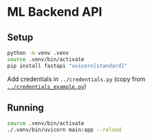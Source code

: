 # ML Backend API

## Setup

```bash
python -m venv .venv
source .venv/bin/activate
pip install fastapi "uvicorn[standard]"
```

Add credentials in `../credentials.py` (copy from [`../credentials_example.py`](../credentials_example.py))

## Running

```bash
source .venv/bin/activate
./.venv/bin/uvicorn main:app --reload
```
